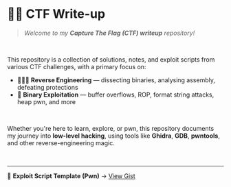 # 🏴‍☠️ CTF Write-up

> _Welcome to my **Capture The Flag (CTF) writeup** repository!_

<br/>

This repository is a collection of solutions, notes, and exploit scripts from various CTF challenges, with a primary focus on:

- 👨🏻‍💻 **Reverse Engineering** — dissecting binaries, analysing assembly, defeating protections
- 👾 **Binary Exploitation** — buffer overflows, ROP, format string attacks, heap pwn, and more

<br/>

Whether you're here to learn, explore, or pwn, this repository documents my journey into **low-level hacking**, using tools like **Ghidra**, **GDB**, **pwntools**, and other reverse-engineering magic.  

<br/>

---

🔗 **Exploit Script Template (Pwn)** → [View Gist](https://gist.github.com/rydzze/35d88a025aaaa89e54021450ae6f9486)
